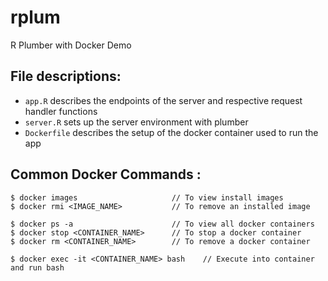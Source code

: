# rplum
R Plumber with Docker Demo


## File descriptions:

- `app.R` describes the endpoints of the server and respective request handler functions
- `server.R` sets up the server environment with plumber
- `Dockerfile` describes the setup of the docker container used to run the app


## Common Docker Commands :

```
$ docker images                     // To view install images
$ docker rmi <IMAGE_NAME>           // To remove an installed image

$ docker ps -a                      // To view all docker containers
$ docker stop <CONTAINER_NAME>      // To stop a docker container
$ docker rm <CONTAINER_NAME>        // To remove a docker container

$ docker exec -it <CONTAINER_NAME> bash    // Execute into container and run bash
```

